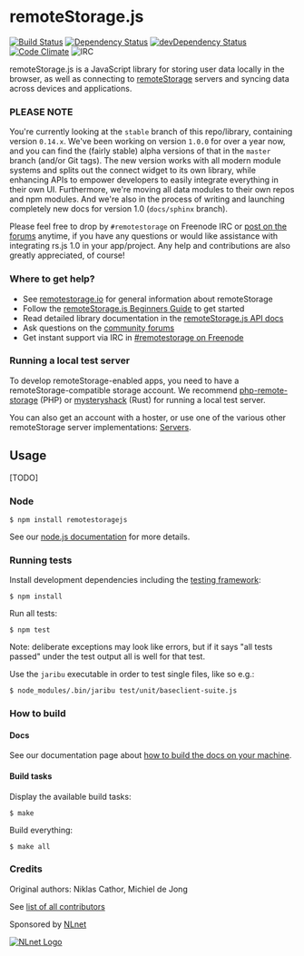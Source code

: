 # remoteStorage.js

[![Build Status](http://img.shields.io/travis/remotestorage/remotestorage.js.svg?style=flat)](http://travis-ci.org/remotestorage/remotestorage.js)
[![Dependency Status](http://img.shields.io/david/remotestorage/remotestorage.js.svg?style=flat)](https://david-dm.org/remotestorage/remotestorage.js#info=dependencies)
[![devDependency Status](http://img.shields.io/david/dev/remotestorage/remotestorage.js.svg?style=flat)](https://david-dm.org/remotestorage/remotestorage.js#info=devDependencies)
[![Code Climate](http://img.shields.io/codeclimate/github/remotestorage/remotestorage.js.svg?style=flat)](https://codeclimate.com/github/remotestorage/remotestorage.js)
![IRC](https://img.shields.io/badge/irc%20channel-%23remotestorage%20on%20freenode-blue.svg)

remoteStorage.js is a JavaScript library for storing user data locally in the
browser, as well as connecting to [remoteStorage](http://remotestorage.io)
servers and syncing data across devices and applications.

### PLEASE NOTE

You're currently looking at the `stable` branch of this repo/library,
containing version `0.14.x`. We've been working on version `1.0.0` for over a
year now, and you can find the (fairly stable) alpha versions of that in the
`master` branch (and/or Git tags). The new version works with all modern module
systems and splits out the connect widget to its own library, while enhancing
APIs to empower developers to easily integrate everything in their own UI.
Furthermore, we're moving all data modules to their own repos and npm modules.
And we're also in the process of writing and launching completely new docs for
version 1.0 (`docs/sphinx` branch).

Please feel free to drop by `#remotestorage` on Freenode IRC or [post on the
forums](https://community.remotestorage.io) anytime, if you have any questions
or would like assistance with integrating rs.js 1.0 in your app/project. Any
help and contributions are also greatly appreciated, of course!

### Where to get help?

* See [remotestorage.io](http://remotestorage.io/) for general information about remoteStorage
* Follow the [remoteStorage.js Beginners Guide](https://wiki.remotestorage.io/RemoteStorage.js:Beginners'_Guide) to get started
* Read detailed library documentation in the [remoteStorage.js API docs](https://remotestoragejs.readthedocs.io/en/latest/js-api.html)
* Ask questions on the [community forums](https://community.remotestorage.io/)
* Get instant support via IRC in [#remotestorage on Freenode](irc://irc.freenode.net:7000/remotestorage)

### Running a local test server

To develop remoteStorage-enabled apps, you need to have a
remoteStorage-compatible storage account. We recommend
[php-remote-storage](https://github.com/fkooman/php-remote-storage) (PHP) or
[mysteryshack](https://github.com/untitaker/mysteryshack) (Rust)
for running a local test server.

You can also get an account with a hoster, or use one of the various other
remoteStorage server implementations:
[Servers](https://wiki.remotestorage.io/Servers).

## Usage
[TODO]

### Node

    $ npm install remotestoragejs

See our [node.js documentation](https://remotestoragejs.readthedocs.io/en/latest/legacy/nodejs.html) for more details.

### Running tests

Install development dependencies including the
[testing framework](https://github.com/silverbucket/jaribu):

    $ npm install

Run all tests:

    $ npm test

Note: deliberate exceptions may look like errors, but if it says "all
tests passed" under the test output all is well for that test.

Use the `jaribu` executable in order to test single files, like so e.g.:

    $ node_modules/.bin/jaribu test/unit/baseclient-suite.js

### How to build

#### Docs

See our documentation page about [how to build the docs on your machine](https://remotestoragejs.readthedocs.io/en/latest/contributing/docs.html#how-to-build-the-docs-on-your-machine).

#### Build tasks

Display the available build tasks:

    $ make

Build everything:

    $ make all

### Credits

Original authors: Niklas Cathor, Michiel de Jong

See [list of all contributors](https://github.com/remotestorage/remotestorage.js/graphs/contributors)

Sponsored by [NLnet](https://nlnet.nl)

[![NLnet Logo](http://sockethub.org/res/img/nlnet-logo.svg)](https://nlnet.nl)
